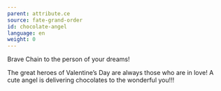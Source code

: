 ```yaml
---
parent: attribute.ce
source: fate-grand-order
id: chocolate-angel
language: en
weight: 0
---
```


Brave Chain to the person of your dreams!

The great heroes of Valentine’s Day are always those who are in love!
A cute angel is delivering chocolates to the wonderful you!!!
